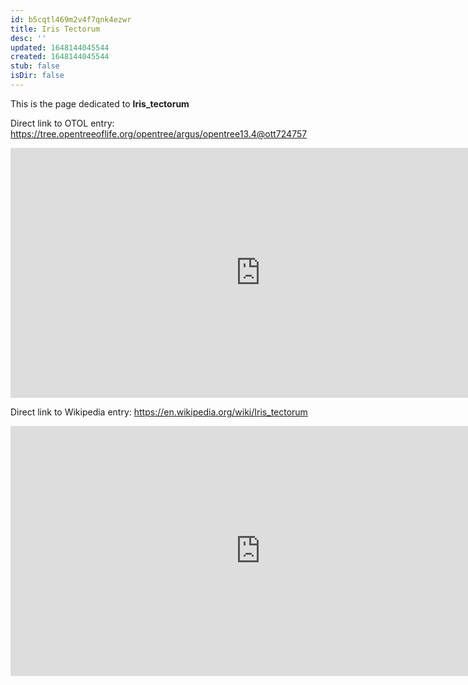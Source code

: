 ```yaml
---
id: b5cqtl469m2v4f7qnk4ezwr
title: Iris Tectorum
desc: ''
updated: 1648144045544
created: 1648144045544
stub: false
isDir: false
---
```

This is the page dedicated to **Iris_tectorum**


Direct link to OTOL entry: https://tree.opentreeoflife.org/opentree/argus/opentree13.4@ott724757



<html>
    <body>
    <iframe src="https://tree.opentreeoflife.org/opentree/argus/opentree13.4@ott724757"
    width="800" height="400" frameborder="0" allowfullscreen> </iframe>
    </body>
</html>
    


Direct link to Wikipedia entry: https://en.wikipedia.org/wiki/Iris_tectorum



<html>
    <body>
    <iframe src="https://en.wikipedia.org/wiki/Iris_tectorum"
    width="800" height="400" frameborder="0" allowfullscreen> </iframe>
    </body>
</html>
    
